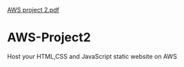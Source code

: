 [AWS project 2.pdf](https://github.com/user-attachments/files/15930743/AWS.project.2.pdf)
# AWS-Project2
Host your HTML,CSS and JavaScript static website on AWS
